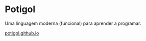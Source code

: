 # Potigol

Uma linguagem moderna (funcional) para aprender a programar.

[potigol.github.io](potigol.github.io)
